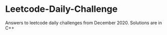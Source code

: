 # Leetcode-Daily-Challenge
<p>Answers to leetcode daily challenges from December 2020. 
Solutions are in C++ </p>
